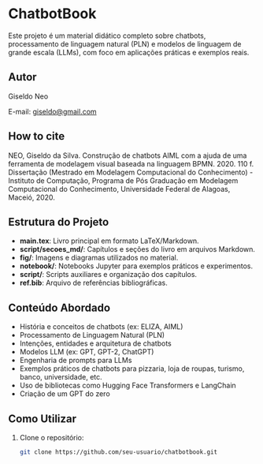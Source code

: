 # ChatbotBook 

Este projeto é um material didático completo sobre chatbots, processamento de linguagem natural (PLN) e modelos de linguagem de grande escala (LLMs), com foco em aplicações práticas e exemplos reais.

## Autor

Giseldo Neo 

E-mail: giseldo@gmail.com

## How to cite

NEO, Giseldo da Silva. Construção de chatbots AIML com a ajuda de uma ferramenta de modelagem visual baseada na linguagem BPMN. 2020. 110 f. Dissertação (Mestrado em Modelagem Computacional do Conhecimento) - Instituto de Computação, Programa de Pós Graduação em Modelagem Computacional do Conhecimento, Universidade Federal de Alagoas, Maceió, 2020.

## Estrutura do Projeto

- **main.tex**: Livro principal em formato LaTeX/Markdown.
- **script/secoes_md/**: Capítulos e seções do livro em arquivos Markdown.
- **fig/**: Imagens e diagramas utilizados no material.
- **notebook/**: Notebooks Jupyter para exemplos práticos e experimentos.
- **script/**: Scripts auxiliares e organização dos capítulos.
- **ref.bib**: Arquivo de referências bibliográficas.

## Conteúdo Abordado

- História e conceitos de chatbots (ex: ELIZA, AIML)
- Processamento de Linguagem Natural (PLN)
- Intenções, entidades e arquitetura de chatbots
- Modelos LLM (ex: GPT, GPT-2, ChatGPT)
- Engenharia de prompts para LLMs
- Exemplos práticos de chatbots para pizzaria, loja de roupas, turismo, banco, universidade, etc.
- Uso de bibliotecas como Hugging Face Transformers e LangChain
- Criação de um GPT do zero

## Como Utilizar

1. Clone o repositório:
   ```sh
   git clone https://github.com/seu-usuario/chatbotbook.git
